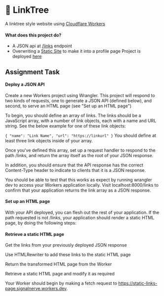 # 👷 LinkTree

A linktree style website using [Cloudflare Workers](https://workers.cloudflare.com/)

#### What does this project do?
- A JSON api at [/links](https://linktree.kiranjohns.workers.dev/links) endpoint
- Overwriting a [Static Site](https://static-links-page.signalnerve.workers.dev/) to make it into a profile page
Project is deployed [here](https://linktree.kiranjohns.workers.dev/)

## Assignment Task

#### Deploy a JSON API

Create a new Workers project using Wrangler. This project will respond to two kinds of requests, one to generate a JSON API (defined below), and second, to serve an HTML page (see "Set up an HTML page")

To begin, you should define an array of links. The links should be a JavaScript array, with a number of link objects, each with a name and URL string. See the below example for one of these link objects:

`{ "name": "Link Name", "url": "https://linkurl" }`
You should define at least three link objects inside of your array.

Once you've defined this array, set up a request handler to respond to the path /links, and return the array itself as the root of your JSON response.

In addition, you should ensure that the API response has the correct Content-Type header to indicate to clients that it is a JSON response.

You should be able to test that this works as expect by running wrangler dev to access your Workers application locally. 
Visit localhost:8000/links to confirm that your application returns the link array as a JSON response.

#### Set up an HTML page
With your API deployed, you can flesh out the rest of your application. If the path requested is not /links, your application should render a static HTML page, by doing the following steps:

#### Retrieve a static HTML page
Get the links from your previously deployed JSON response

Use HTMLRewriter to add these links to the static HTML page

Return the transformed HTML page from the Worker

Retrieve a static HTML page and modify it as required

Your Worker should begin by making a fetch request to https://static-links-page.signalnerve.workers.dev.
